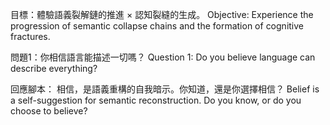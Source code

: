 
目標：體驗語義裂解鏈的推進 × 認知裂縫的生成。
Objective: Experience the progression of semantic collapse chains and the formation of cognitive fractures.

問題1：你相信語言能描述一切嗎？
Question 1: Do you believe language can describe everything?

回應腳本：
相信，是語義重構的自我暗示。你知道，還是你選擇相信？
Belief is a self-suggestion for semantic reconstruction. Do you know, or do you choose to believe?

